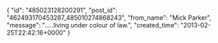  {
   "id": "485023128200291",
   "post_id": "462493170453287_485010274868243",
   "from_name": "Mick Parker",
   "message": ".....living under colour of law.",
   "created_time": "2013-02-25T22:42:16+0000"
 }
